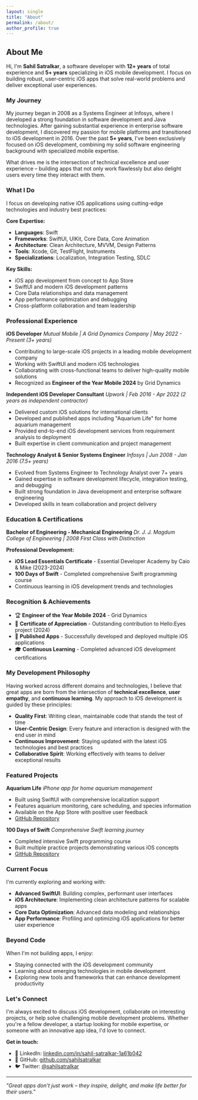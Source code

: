 ```yaml
---
layout: single
title: "About"
permalink: /about/
author_profile: true
---
```


## About Me

Hi, I'm **Sahil Satralkar**, a software developer with **12+ years** of total experience and **5+ years** specializing in iOS mobile development. I focus on building robust, user-centric iOS apps that solve real-world problems and deliver exceptional user experiences.

### My Journey

My journey began in 2008 as a Systems Engineer at Infosys, where I developed a strong foundation in software development and Java technologies. After gaining substantial experience in enterprise software development, I discovered my passion for mobile platforms and transitioned to iOS development in 2016. Over the past **5+ years**, I've been exclusively focused on iOS development, combining my solid software engineering background with specialized mobile expertise.

What drives me is the intersection of technical excellence and user experience – building apps that not only work flawlessly but also delight users every time they interact with them.

### What I Do

I focus on developing native iOS applications using cutting-edge technologies and industry best practices:

**Core Expertise:**
- **Languages**: Swift
- **Frameworks**: SwiftUI, UIKit, Core Data, Core Animation
- **Architecture**: Clean Architecture, MVVM, Design Patterns
- **Tools**: Xcode, Git, TestFlight, Instruments
- **Specializations**: Localization, Integration Testing, SDLC

**Key Skills:**
- iOS app development from concept to App Store
- SwiftUI and modern iOS development patterns
- Core Data relationships and data management
- App performance optimization and debugging
- Cross-platform collaboration and team leadership

### Professional Experience

**iOS Developer**
*Mutual Mobile | A Grid Dynamics Company | May 2022 - Present (3+ years)*
- Contributing to large-scale iOS projects in a leading mobile development company
- Working with SwiftUI and modern iOS technologies
- Collaborating with cross-functional teams to deliver high-quality mobile solutions
- Recognized as **Engineer of the Year Mobile 2024** by Grid Dynamics

**Independent iOS Developer Consultant**
*Upwork | Feb 2016 - Apr 2022 (2 years as independent contractor)*
- Delivered custom iOS solutions for international clients
- Developed and published apps including "Aquarium Life" for home aquarium management
- Provided end-to-end iOS development services from requirement analysis to deployment
- Built expertise in client communication and project management

**Technology Analyst & Senior Systems Engineer**
*Infosys | Jun 2008 - Jan 2016 (7.5+ years)*
- Evolved from Systems Engineer to Technology Analyst over 7+ years
- Gained expertise in software development lifecycle, integration testing, and debugging
- Built strong foundation in Java development and enterprise software engineering
- Developed skills in team collaboration and project delivery

### Education & Certifications

**Bachelor of Engineering - Mechanical Engineering**
*Dr. J. J. Magdum College of Engineering | 2008*
*First Class with Distinction*

**Professional Development:**
- **iOS Lead Essentials Certificate** - Essential Developer Academy by Caio & Mike (2023-2024)
- **100 Days of Swift** - Completed comprehensive Swift programming course
- Continuous learning in iOS development trends and technologies

### Recognition & Achievements

- 🏆 **Engineer of the Year Mobile 2024** - Grid Dynamics
- 📜 **Certificate of Appreciation** - Outstanding contribution to Hello:Eyes project (2024)
- 📱 **Published Apps** - Successfully developed and deployed multiple iOS applications
- 🎓 **Continuous Learning** - Completed advanced iOS development certifications

### My Development Philosophy

Having worked across different domains and technologies, I believe that great apps are born from the intersection of **technical excellence**, **user empathy**, and **continuous learning**. My approach to iOS development is guided by these principles:

- **Quality First**: Writing clean, maintainable code that stands the test of time
- **User-Centric Design**: Every feature and interaction is designed with the end user in mind
- **Continuous Improvement**: Staying updated with the latest iOS technologies and best practices
- **Collaborative Spirit**: Working effectively with teams to deliver exceptional results

### Featured Projects

**Aquarium Life** 
*iPhone app for home aquarium management*
- Built using SwiftUI with comprehensive localization support
- Features aquarium monitoring, care scheduling, and species information
- Available on the App Store with positive user feedback
- [GitHub Repository](https://github.com/sahilsatralkar/Aquarium-life)

**100 Days of Swift**
*Comprehensive Swift learning journey*
- Completed intensive Swift programming course
- Built multiple practice projects demonstrating various iOS concepts
- [GitHub Repository](https://github.com/sahilsatralkar/100DaysOfSwift)

### Current Focus

I'm currently exploring and working with:
- **Advanced SwiftUI**: Building complex, performant user interfaces
- **iOS Architecture**: Implementing clean architecture patterns for scalable apps
- **Core Data Optimization**: Advanced data modeling and relationships
- **App Performance**: Profiling and optimizing iOS applications for better user experience

### Beyond Code

When I'm not building apps, I enjoy:
- Staying connected with the iOS development community
- Learning about emerging technologies in mobile development
- Exploring new tools and frameworks that can enhance development productivity

### Let's Connect

I'm always excited to discuss iOS development, collaborate on interesting projects, or help solve challenging mobile development problems. Whether you're a fellow developer, a startup looking for mobile expertise, or someone with an innovative app idea, I'd love to connect.

**Get in touch:**
- 💼 LinkedIn: [linkedin.com/in/sahil-satralkar-1a61b042](https://www.linkedin.com/in/sahil-satralkar-1a61b042/)
- 🐙 GitHub: [github.com/sahilsatralkar](https://github.com/sahilsatralkar)
- 🐦 Twitter: [@sahilsatralkar](https://twitter.com/sahilsatralkar)

---

*"Great apps don't just work – they inspire, delight, and make life better for their users."*
